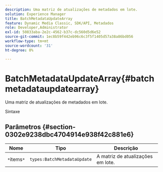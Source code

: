 ```yaml
---
description: Uma matriz de atualizações de metadados em lote.
solution: Experience Manager
title: BatchMetadataUpdateArray
feature: Dynamic Media Classic, SDK/API, Metadados
role: Developer,Administrator
exl-id: 50833aba-2e2c-4562-b37c-dc560d5d6e52
source-git-commit: 1ec8b59f442eb96c6c3f5f1405d57a38a86bd056
workflow-type: tm+mt
source-wordcount: '31'
ht-degree: 0%

---
```


# BatchMetadataUpdateArray{#batchmetadataupdatearray}

Uma matriz de atualizações de metadados em lote.

Sintaxe

## Parâmetros {#section-0302e9238dbc4704914e938f42c881e6}

| Nome | Tipo | Descrição |
|---|---|---|
| `*`items`*` | `types:BatchMetadataUpdate` | A matriz de atualizações em lote. |
